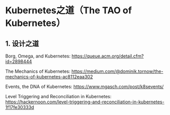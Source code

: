 # Kubernetes之道（The TAO of Kubernetes）

## 1. 设计之道

Borg, Omega, and Kubernetes: https://queue.acm.org/detail.cfm?id=2898444

The Mechanics of Kubernetes: https://medium.com/@dominik.tornow/the-mechanics-of-kubernetes-ac8112eaa302	

Events, the DNA of Kubernetes: https://www.mgasch.com/post/k8sevents/

Level Triggering and Reconciliation in Kubernetes: https://hackernoon.com/level-triggering-and-reconciliation-in-kubernetes-1f17fe30333d